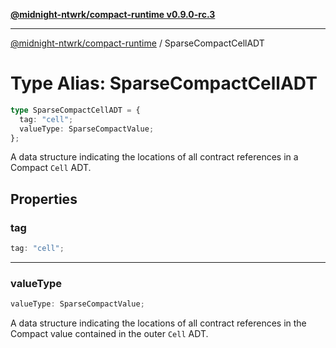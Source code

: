 [**@midnight-ntwrk/compact-runtime v0.9.0-rc.3**](../README.md)

***

[@midnight-ntwrk/compact-runtime](../globals.md) / SparseCompactCellADT

# Type Alias: SparseCompactCellADT

```ts
type SparseCompactCellADT = {
  tag: "cell";
  valueType: SparseCompactValue;
};
```

A data structure indicating the locations of all contract references in a Compact `Cell` ADT.

## Properties

### tag

```ts
tag: "cell";
```

***

### valueType

```ts
valueType: SparseCompactValue;
```

A data structure indicating the locations of all contract references in the Compact value contained in the outer `Cell` ADT.
